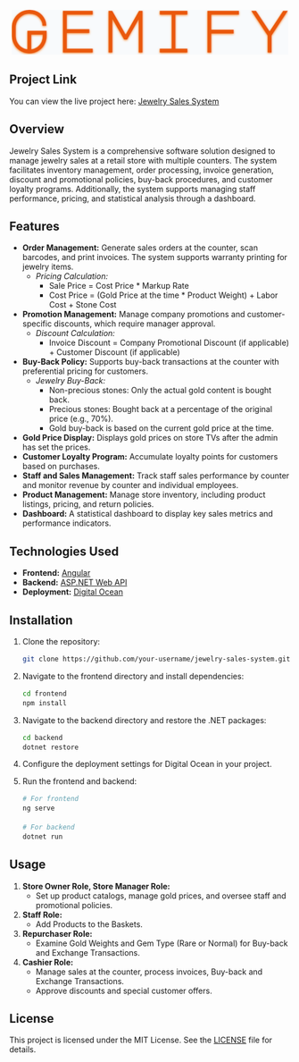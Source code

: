 <p align="center">
  <img src="/client/src/assets/images/logo.png" alt="Logo" width="auto" height="80"/>
</p>

## Project Link
You can view the live project here: [Jewelry Sales System](https://gemify.qlbv.vn/)

## Overview
Jewelry Sales System is a comprehensive software solution designed to manage jewelry sales at a retail store with multiple counters. The system facilitates inventory management, order processing, invoice generation, discount and promotional policies, buy-back procedures, and customer loyalty programs. Additionally, the system supports managing staff performance, pricing, and statistical analysis through a dashboard.

## Features
- **Order Management:** Generate sales orders at the counter, scan barcodes, and print invoices. The system supports warranty printing for jewelry items.
  - *Pricing Calculation:* 
    - Sale Price = Cost Price * Markup Rate
    - Cost Price = (Gold Price at the time * Product Weight) + Labor Cost + Stone Cost
- **Promotion Management:** Manage company promotions and customer-specific discounts, which require manager approval.
  - *Discount Calculation:*
    - Invoice Discount = Company Promotional Discount (if applicable) + Customer Discount (if applicable)
- **Buy-Back Policy:** Supports buy-back transactions at the counter with preferential pricing for customers.
  - *Jewelry Buy-Back:*
    - Non-precious stones: Only the actual gold content is bought back.
    - Precious stones: Bought back at a percentage of the original price (e.g., 70%).
    - Gold buy-back is based on the current gold price at the time.
- **Gold Price Display:** Displays gold prices on store TVs after the admin has set the prices.
- **Customer Loyalty Program:** Accumulate loyalty points for customers based on purchases.
- **Staff and Sales Management:** Track staff sales performance by counter and monitor revenue by counter and individual employees.
- **Product Management:** Manage store inventory, including product listings, pricing, and return policies.
- **Dashboard:** A statistical dashboard to display key sales metrics and performance indicators.

## Technologies Used
- **Frontend:** [Angular](https://angular.io/)
- **Backend:** [ASP.NET Web API](https://dotnet.microsoft.com/apps/aspnet/apis)
- **Deployment:** [Digital Ocean](https://www.digitalocean.com/)

## Installation

1. Clone the repository:
    ```bash
    git clone https://github.com/your-username/jewelry-sales-system.git
    ```

2. Navigate to the frontend directory and install dependencies:
    ```bash
    cd frontend
    npm install
    ```

3. Navigate to the backend directory and restore the .NET packages:
    ```bash
    cd backend
    dotnet restore
    ```

4. Configure the deployment settings for Digital Ocean in your project.

5. Run the frontend and backend:
    ```bash
    # For frontend
    ng serve

    # For backend
    dotnet run
    ```

## Usage
1. **Store Owner Role, Store Manager Role:**
   - Set up product catalogs, manage gold prices, and oversee staff and promotional policies.
2. **Staff Role:**
   - Add Products to the Baskets.
3. **Repurchaser Role:**
   - Examine Gold Weights and Gem Type (Rare or Normal) for Buy-back and Exchange Transactions.
4. **Cashier Role:**
   - Manage sales at the counter, process invoices, Buy-back and Exchange Transactions.
   - Approve discounts and special customer offers.

## License
This project is licensed under the MIT License. See the [LICENSE](LICENSE) file for details.
